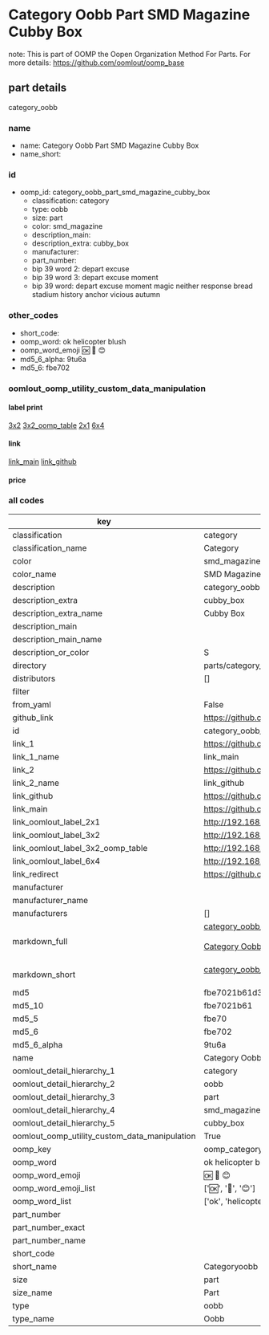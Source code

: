 # Category Oobb Part SMD Magazine Cubby Box  

note: This is part of OOMP the Oopen Organization Method For Parts. For more details: https://github.com/oomlout/oomp_base

##  part details
  



category_oobb



### name
* name: Category Oobb Part SMD Magazine Cubby Box
* name_short: 
### id
* oomp_id: category_oobb_part_smd_magazine_cubby_box
  * classification: category
  * type: oobb
  * size: part
  * color: smd_magazine
  * description_main: 
  * description_extra: cubby_box
  * manufacturer: 
  * part_number: 
  * bip 39 word 2: depart excuse
  * bip 39 word 3: depart excuse moment
  * bip 39 word: depart excuse moment magic neither response bread stadium history anchor vicious autumn

### other_codes
* short_code: 
* oomp_word: ok helicopter blush
* oomp_word_emoji :ok: :helicopter: :blush:
* md5_6_alpha: 9tu6a
* md5_6: fbe702






### oomlout_oomp_utility_custom_data_manipulation
#### label print
[3x2](http://192.168.1.245:1112/?label=oomp%209tu6a)
[3x2_oomp_table](http://192.168.1.108:1112/?label=oomp%209tu6a)
[2x1](http://192.168.1.242:1112/?label=oomp%209tu6a)
[6x4](http://192.168.1.55:1112/?label=oomp%209tu6a)    

#### link

[link_main](https://github.com/oomlout/oomlout_oomp_version_1_messy/tree/main/parts/category_oobb_part_smd_magazine_cubby_box) [link_github](https://github.com/oomlout/oomlout_oomp_version_1_messy/tree/main/parts/category_oobb_part_smd_magazine_cubby_box)                             

#### price







### all codes 
| key | value |  
| --- | --- |  
| classification | category |  
| classification_name | Category |  
| color | smd_magazine |  
| color_name | SMD Magazine |  
| description | category_oobb |  
| description_extra | cubby_box |  
| description_extra_name | Cubby Box |  
| description_main |  |  
| description_main_name |  |  
| description_or_color | S  |  
| directory | parts/category_oobb_part_smd_magazine_cubby_box |  
| distributors | [] |  
| filter |  |  
| from_yaml | False |  
| github_link | https://github.com/oomlout/oomlout_oomp_part_src/tree/main/parts/category_oobb_part_smd_magazine_cubby_box |  
| id | category_oobb_part_smd_magazine_cubby_box |  
| link_1 | https://github.com/oomlout/oomlout_oomp_version_1_messy/tree/main/parts/category_oobb_part_smd_magazine_cubby_box |  
| link_1_name | link_main |  
| link_2 | https://github.com/oomlout/oomlout_oomp_version_1_messy/tree/main/parts/category_oobb_part_smd_magazine_cubby_box |  
| link_2_name | link_github |  
| link_github | https://github.com/oomlout/oomlout_oomp_version_1_messy/tree/main/parts/category_oobb_part_smd_magazine_cubby_box |  
| link_main | https://github.com/oomlout/oomlout_oomp_version_1_messy/tree/main/parts/category_oobb_part_smd_magazine_cubby_box |  
| link_oomlout_label_2x1 | http://192.168.1.242:1112/?label=oomp%209tu6a |  
| link_oomlout_label_3x2 | http://192.168.1.245:1112/?label=oomp%209tu6a |  
| link_oomlout_label_3x2_oomp_table | http://192.168.1.108:1112/?label=oomp%209tu6a |  
| link_oomlout_label_6x4 | http://192.168.1.55:1112/?label=oomp%209tu6a |  
| link_redirect | https://github.com/oomlout/oomlout_oomp_version_1_messy/tree/main/parts/category_oobb_part_smd_magazine_cubby_box |  
| manufacturer |  |  
| manufacturer_name |  |  
| manufacturers | [] |  
| markdown_full | [category_oobb_part_smd_magazine_cubby_box](none)<br>[](none)<br>[Category Oobb Part Smd Magazine Cubby Box](none)<br><br> |  
| markdown_short | [category_oobb_part_smd_magazine_cubby_box](none)<br><br> |  
| md5 | fbe7021b61d3e36edeca185d1dd3c1d6 |  
| md5_10 | fbe7021b61 |  
| md5_5 | fbe70 |  
| md5_6 | fbe702 |  
| md5_6_alpha | 9tu6a |  
| name | Category Oobb Part SMD Magazine Cubby Box |  
| oomlout_detail_hierarchy_1 | category |  
| oomlout_detail_hierarchy_2 | oobb |  
| oomlout_detail_hierarchy_3 | part |  
| oomlout_detail_hierarchy_4 | smd_magazine |  
| oomlout_detail_hierarchy_5 | cubby_box |  
| oomlout_oomp_utility_custom_data_manipulation | True |  
| oomp_key | oomp_category_oobb_part_smd_magazine_cubby_box |  
| oomp_word | ok helicopter blush |  
| oomp_word_emoji | :ok: :helicopter: :blush: |  
| oomp_word_emoji_list | [':ok:', ':helicopter:', ':blush:'] |  
| oomp_word_list | ['ok', 'helicopter', 'blush'] |  
| part_number |  |  
| part_number_exact |  |  
| part_number_name |  |  
| short_code |  |  
| short_name | Categoryoobb |  
| size | part |  
| size_name | Part |  
| type | oobb |  
| type_name | Oobb |  
